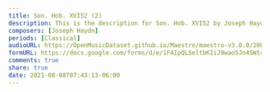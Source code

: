 ```yaml
---
title: Son. Hob. XVI52 (2)
description: This is the description for Son. Hob. XVI52 by Joseph Haydn
composers: [Joseph Haydn]
periods: [Classical]
audioURL: https://OpenMusicDataset.github.io/Maestro/maestro-v3.0.0/2006/MIDI-Unprocessed_22_R1_2006_01-04_ORIG_MID--AUDIO_22_R1_2006_01_Track01_wav.midi
formURL: https://docs.google.com/forms/d/e/1FAIpQLSeltbKIiJ9wao5Jn4SWtcIeNRbYS_gguhH-FAORJJFvHUlBkg/viewform
comments: true
share: true
date: 2021-08-08T07:43:13-06:00
---
```


